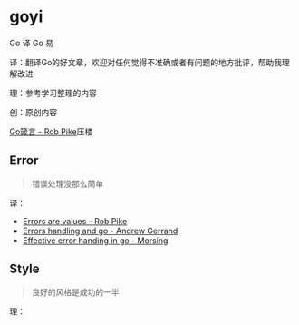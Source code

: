# goyi
Go 译 Go 易

译：翻译Go的好文章，欢迎对任何觉得不准确或者有问题的地方批评，帮助我理解改进

理：参考学习整理的内容

创：原创内容

[Go箴言 - Rob Pike]()压楼

## Error

> 错误处理没那么简单

译：

* [Errors are values - Rob Pike](https://github.com/xuezhaojun/goyi/blob/master/errors%20are%20values.md)
* [Errors handling and go - Andrew Gerrand]()
* [Effective error handing in go - Morsing]()

## Style

> 良好的风格是成功的一半

理：